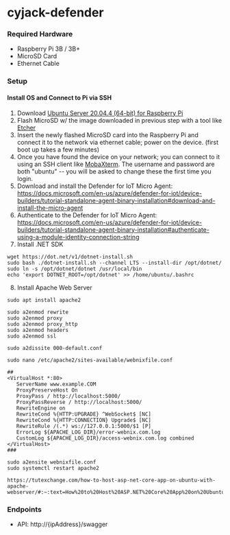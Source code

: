 # cyjack-defender

### Required Hardware
* Raspberry Pi 3B / 3B+
* MicroSD Card
* Ethernet Cable

### Setup

#### Install OS and Connect to Pi via SSH
1. Download [Ubuntu Server 20.04.4 (64-bit) for Raspberry Pi](https://ubuntu.com/download/raspberry-pi/thank-you?version=20.04.4&architecture=server-arm64+raspi)
2. Flash MicroSD w/ the image downloaded in previous step with a tool like [Etcher](https://www.balena.io/etcher/)
3. Insert the newly flashed MicroSD card into the Raspberry Pi and connect it to the network via ethernet cable; power on the device. (first boot up takes a few minutes)
4. Once you have found the device on your network; you can connect to it using an SSH client like [MobaXterm](https://mobaxterm.mobatek.net/download.html). The username and password are both "ubuntu" -- you will be asked to change these the first time you login.
5. Download and install the Defender for IoT Micro Agent: https://docs.microsoft.com/en-us/azure/defender-for-iot/device-builders/tutorial-standalone-agent-binary-installation#download-and-install-the-micro-agent
6. Authenticate to the Defender for IoT Micro Agent: https://docs.microsoft.com/en-us/azure/defender-for-iot/device-builders/tutorial-standalone-agent-binary-installation#authenticate-using-a-module-identity-connection-string
7. Install .NET SDK
```
wget https://dot.net/v1/dotnet-install.sh
sudo bash ./dotnet-install.sh --channel LTS --install-dir /opt/dotnet/
sudo ln -s /opt/dotnet/dotnet /usr/local/bin
echo 'export DOTNET_ROOT=/opt/dotnet' >> /home/ubuntu/.bashrc
```
8. Install Apache Web Server
```
sudo apt install apache2

sudo a2enmod rewrite
sudo a2enmod proxy
sudo a2enmod proxy_http
sudo a2enmod headers
sudo a2enmod ssl

sudo a2dissite 000-default.conf

sudo nano /etc/apache2/sites-available/webnixfile.conf

##
<VirtualHost *:80>
   ServerName www.example.COM
   ProxyPreserveHost On
   ProxyPass / http://localhost:5000/
   ProxyPassReverse / http://localhost:5000/
   RewriteEngine on
   RewriteCond %{HTTP:UPGRADE} ^WebSocket$ [NC]
   RewriteCond %{HTTP:CONNECTION} Upgrade$ [NC]
   RewriteRule /(.*) ws://127.0.0.1:5000/$1 [P]
   ErrorLog ${APACHE_LOG_DIR}/error-webnix.com.log
   CustomLog ${APACHE_LOG_DIR}/access-webnix.com.log combined
</VirtualHost>
###

sudo a2ensite webnixfile.conf
sudo systemctl restart apache2

https://tutexchange.com/how-to-host-asp-net-core-app-on-ubuntu-with-apache-webserver/#:~:text=How%20to%20Host%20ASP.NET%20Core%20App%20on%20Ubuntu,Runtime%20allows%20you%20to%20run%20apps%20that%20
```

### Endpoints
* API: http://{ipAddress}/swagger